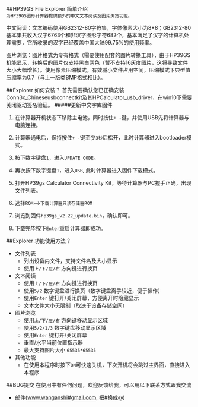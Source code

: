 ##HP39GS File Explorer 简单介绍  
`为HP39GS图形计算器提供额外的中文文本阅读及图片浏览功能。`  

中文阅读：文本编码使用GB2312-80字符集，字体像素大小为8*8；GB2312-80基本集共收入汉字6763个和非汉字图形字符682个，基本满足了汉字的计算机处理需要，它所收录的汉字已经覆盖中国大陆99.75%的使用频率。

图片浏览：图片格式为专有格式（需要使用配套的图片转换工具），由于HP39GS机能显示，转换后的图片仅支持黑白两色（暂不支持16灰度图片，这将导致文件大小大幅增长）。使用像素压缩模式，有效减小文件占用空间，压缩模式下典型值压缩率为0.7（与上一版类BMP格式相比）。

##Explorer 如何安装？
首先需要确认您已正确安装Conn3x_Chineseusbconnectkit及其HPCalculator_usb_driver，在win10下需要关闭驱动签名验证。
#####更新中文字库固件
1. 在计算器开机状态下移除主电池，同时按住`+ -`键，并使用USB先将计算器与电脑连接。

2. 计算器通电后，保持按住`+ -`键至少`3秒`后松开，此时计算器进入bootloader模式。

3. 按下数字键盘`1`，进入`UPDATE CODE`。

4. 再次按下数字键盘`1`，进入`USB`, 此时计算器进入固件下载模式。

5. 打开HP39gs Calculator Connectivity Kit，等待计算器与PC握手正确，出现文件列表。

6. 选择`ROM`-->`下载计算器只读存储器ROM`

7. 浏览到固件`hp39gs_v2.22_update.bin`，确认即可。

8. 下载完毕按下`Enter`重启计算器即成功。

##Explorer 功能使用方法？

* 文件列表
    *  列出设备内文件，支持文件名及大小显示
    * 使用`上/下/左/右` 方向键进行换页
* 文本阅读
    * 使用`上/下/左/右` 方向键进行换页
    * 使用`5/2` 数字键盘进行换页（数字键盘离手较近，便于操作）
    * 使用`Enter` 键打开/关闭屏幕，方便离开时隐藏显示
    * 文本文件大小无限制（取决于设备存储空间）
* 图片浏览
    * 使用`上/下/左/右` 方向键移动显示区域
    * 使用`5/2/1/3` 数字键盘移动显示区域
    * 使用`Enter` 键打开/关闭屏幕
    * 垂直/水平当前位置指示器
    * 最大支持图片大小 `65535*65535`
* 其他功能
    * 在使用本程序时按下`ON`可快速关机，下次开机将会跳过主界面，直接进入本程序

##BUG提交
在使用中有任何问题，欢迎反馈给我，可以用以下联系方式跟我交流

* 邮件(www.wanganshi#gmail.com, 把#换成@)
